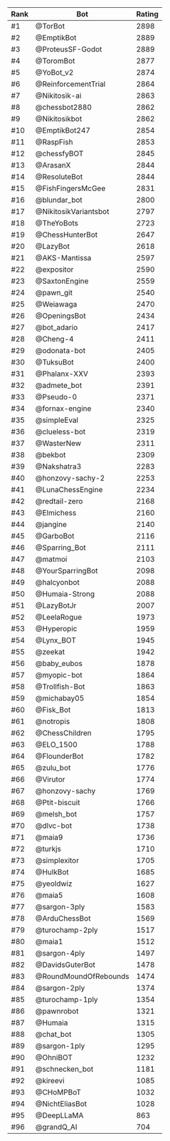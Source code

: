 Rank|Bot|Rating
---|---|---
#1|@TorBot|2898
#2|@EmptikBot|2889
#3|@ProteusSF-Godot|2889
#4|@ToromBot|2877
#5|@YoBot_v2|2874
#6|@ReinforcementTrial|2864
#7|@Nikitosik-ai|2863
#8|@chessbot2880|2862
#9|@Nikitosikbot|2862
#10|@EmptikBot247|2854
#11|@RaspFish|2853
#12|@chessfyBOT|2845
#13|@ArasanX|2844
#14|@ResoluteBot|2844
#15|@FishFingersMcGee|2831
#16|@blundar_bot|2800
#17|@NikitosikVariantsbot|2797
#18|@TheYoBots|2723
#19|@ChessHunterBot|2647
#20|@LazyBot|2618
#21|@AKS-Mantissa|2597
#22|@expositor|2590
#23|@SaxtonEngine|2559
#24|@pawn_git|2540
#25|@Weiawaga|2470
#26|@OpeningsBot|2434
#27|@bot_adario|2417
#28|@Cheng-4|2411
#29|@odonata-bot|2405
#30|@TuksuBot|2400
#31|@Phalanx-XXV|2393
#32|@admete_bot|2391
#33|@Pseudo-0|2371
#34|@fornax-engine|2340
#35|@simpleEval|2325
#36|@clueless-bot|2319
#37|@WasterNew|2311
#38|@bekbot|2309
#39|@Nakshatra3|2283
#40|@honzovy-sachy-2|2253
#41|@LunaChessEngine|2234
#42|@redtail-zero|2168
#43|@Elmichess|2160
#44|@jangine|2140
#45|@GarboBot|2116
#46|@Sparring_Bot|2111
#47|@matmoi|2103
#48|@YourSparringBot|2098
#49|@halcyonbot|2088
#50|@Humaia-Strong|2088
#51|@LazyBotJr|2007
#52|@LeelaRogue|1973
#53|@Hyperopic|1959
#54|@Lynx_BOT|1945
#55|@zeekat|1942
#56|@baby_eubos|1878
#57|@myopic-bot|1864
#58|@Trollfish-Bot|1863
#59|@michabay05|1854
#60|@Fisk_Bot|1813
#61|@notropis|1808
#62|@ChessChildren|1795
#63|@ELO_1500|1788
#64|@FlounderBot|1782
#65|@zulu_bot|1776
#66|@Virutor|1774
#67|@honzovy-sachy|1769
#68|@Ptit-biscuit|1766
#69|@melsh_bot|1757
#70|@dlvc-bot|1738
#71|@maia9|1736
#72|@turkjs|1710
#73|@simplexitor|1705
#74|@HulkBot|1685
#75|@yeoldwiz|1627
#76|@maia5|1608
#77|@sargon-3ply|1583
#78|@ArduChessBot|1569
#79|@turochamp-2ply|1517
#80|@maia1|1512
#81|@sargon-4ply|1497
#82|@DavidsGuterBot|1478
#83|@RoundMoundOfRebounds|1474
#84|@sargon-2ply|1374
#85|@turochamp-1ply|1354
#86|@pawnrobot|1321
#87|@Humaia|1315
#88|@chat_bot|1305
#89|@sargon-1ply|1295
#90|@OhniBOT|1232
#91|@schnecken_bot|1181
#92|@kireevi|1085
#93|@CHoMPBoT|1032
#94|@NichtEliasBot|1028
#95|@DeepLLaMA|863
#96|@grandQ_AI|704
